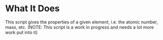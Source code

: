 # What It Does
This script gives the properties of a given element, i.e. the atomic number, mass, etc. (NOTE: This script is a work in progress and needs a lot more work put into it)
